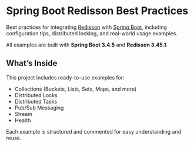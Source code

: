 # Spring Boot Redisson Best Practices

Best practices for integrating [Redisson](https://github.com/redisson/redisson)
with [Spring Boot](https://spring.io/projects/spring-boot), including configuration tips, distributed locking, and
real-world usage examples.

All examples are built with **Spring Boot 3.4.5** and **Redisson 3.45.1**.

## What’s Inside

This project includes ready-to-use examples for:

- Collections (Buckets, Lists, Sets, Maps, and more)
- Distributed Locks
- Distributed Tasks
- Pub/Sub Messaging
- Stream
- Health

Each example is structured and commented for easy understanding and reuse.
